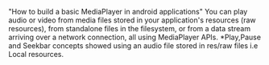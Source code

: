 "How to build a basic MediaPlayer in android applications"
      You can play audio or video from media files stored in your application's resources (raw resources), 
      from standalone files in the filesystem, or from a data stream arriving over a network connection, all using MediaPlayer APIs.
*Play,Pause and Seekbar concepts showed using an audio file stored in res/raw files i.e Local resources.
